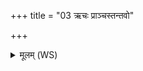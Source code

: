 +++
title = "03 ऋचः प्राञ्चस्तन्तवो"

+++
<details><summary>मूलम् (WS)</summary>

ऋचः प्राञ्चस्तन्तवो यजूंषि तिर्यञ्चः ।  
वेद आस्तरणं ब्रह्मोपबर्हणं सामासाद उदगीथोपश्रयः तामासीदत् ॥ ३ ॥
</details>